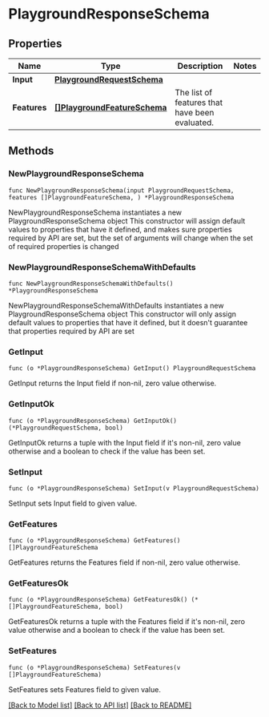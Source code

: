 # PlaygroundResponseSchema

## Properties

Name | Type | Description | Notes
------------ | ------------- | ------------- | -------------
**Input** | [**PlaygroundRequestSchema**](PlaygroundRequestSchema.md) |  | 
**Features** | [**[]PlaygroundFeatureSchema**](PlaygroundFeatureSchema.md) | The list of features that have been evaluated. | 

## Methods

### NewPlaygroundResponseSchema

`func NewPlaygroundResponseSchema(input PlaygroundRequestSchema, features []PlaygroundFeatureSchema, ) *PlaygroundResponseSchema`

NewPlaygroundResponseSchema instantiates a new PlaygroundResponseSchema object
This constructor will assign default values to properties that have it defined,
and makes sure properties required by API are set, but the set of arguments
will change when the set of required properties is changed

### NewPlaygroundResponseSchemaWithDefaults

`func NewPlaygroundResponseSchemaWithDefaults() *PlaygroundResponseSchema`

NewPlaygroundResponseSchemaWithDefaults instantiates a new PlaygroundResponseSchema object
This constructor will only assign default values to properties that have it defined,
but it doesn't guarantee that properties required by API are set

### GetInput

`func (o *PlaygroundResponseSchema) GetInput() PlaygroundRequestSchema`

GetInput returns the Input field if non-nil, zero value otherwise.

### GetInputOk

`func (o *PlaygroundResponseSchema) GetInputOk() (*PlaygroundRequestSchema, bool)`

GetInputOk returns a tuple with the Input field if it's non-nil, zero value otherwise
and a boolean to check if the value has been set.

### SetInput

`func (o *PlaygroundResponseSchema) SetInput(v PlaygroundRequestSchema)`

SetInput sets Input field to given value.


### GetFeatures

`func (o *PlaygroundResponseSchema) GetFeatures() []PlaygroundFeatureSchema`

GetFeatures returns the Features field if non-nil, zero value otherwise.

### GetFeaturesOk

`func (o *PlaygroundResponseSchema) GetFeaturesOk() (*[]PlaygroundFeatureSchema, bool)`

GetFeaturesOk returns a tuple with the Features field if it's non-nil, zero value otherwise
and a boolean to check if the value has been set.

### SetFeatures

`func (o *PlaygroundResponseSchema) SetFeatures(v []PlaygroundFeatureSchema)`

SetFeatures sets Features field to given value.



[[Back to Model list]](../README.md#documentation-for-models) [[Back to API list]](../README.md#documentation-for-api-endpoints) [[Back to README]](../README.md)


